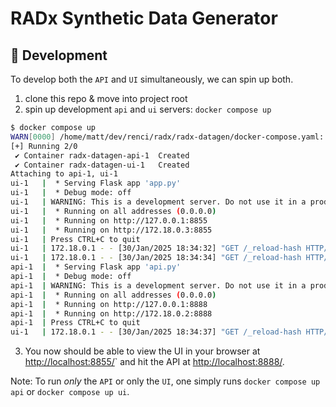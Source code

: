 # RADx Synthetic Data Generator

## 🚧 Development

To develop both the `API` and `UI` simultaneously, we can spin up both.

1. clone this repo & move into project root
2. spin up development `api` and `ui` servers: `docker compose up`
```bash
$ docker compose up
WARN[0000] /home/matt/dev/renci/radx/radx-datagen/docker-compose.yaml: `version` is obsolete 
[+] Running 2/0
 ✔ Container radx-datagen-api-1  Created                                                                                0.0s 
 ✔ Container radx-datagen-ui-1   Created                                                                                0.0s 
Attaching to api-1, ui-1
ui-1   |  * Serving Flask app 'app.py'
ui-1   |  * Debug mode: off
ui-1   | WARNING: This is a development server. Do not use it in a production deployment. Use a production WSGI server instead.
ui-1   |  * Running on all addresses (0.0.0.0)
ui-1   |  * Running on http://127.0.0.1:8855
ui-1   |  * Running on http://172.18.0.3:8855
ui-1   | Press CTRL+C to quit
ui-1   | 172.18.0.1 - - [30/Jan/2025 18:34:32] "GET /_reload-hash HTTP/1.1" 200 -
ui-1   | 172.18.0.1 - - [30/Jan/2025 18:34:34] "GET /_reload-hash HTTP/1.1" 200 -
api-1  |  * Serving Flask app 'api.py'
api-1  |  * Debug mode: off
api-1  | WARNING: This is a development server. Do not use it in a production deployment. Use a production WSGI server instead.
api-1  |  * Running on all addresses (0.0.0.0)
api-1  |  * Running on http://127.0.0.1:8888
api-1  |  * Running on http://172.18.0.2:8888
api-1  | Press CTRL+C to quit
ui-1   | 172.18.0.1 - - [30/Jan/2025 18:34:37] "GET /_reload-hash HTTP/1.1" 200 -
```
3. You now should be able to view the UI in your browser at [http://localhost:8855/](http://localhost:8855/)`
and hit the API at [http://localhost:8888/](http://localhost:8888/).

Note: To run _only_ the `API` or only the `UI`, one simply runs `docker compose up api` or `docker compose up ui`.
